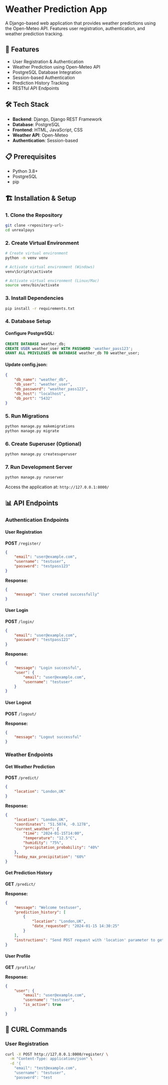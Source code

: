 # Weather Prediction App

A Django-based web application that provides weather predictions using the Open-Meteo API. Features user registration, authentication, and weather prediction tracking.

## 🚀 Features

- User Registration & Authentication
- Weather Prediction using Open-Meteo API
- PostgreSQL Database Integration
- Session-based Authentication
- Prediction History Tracking
- RESTful API Endpoints

## 🛠️ Tech Stack

- **Backend**: Django, Django REST Framework
- **Database**: PostgreSQL
- **Frontend**: HTML, JavaScript, CSS
- **Weather API**: Open-Meteo
- **Authentication**: Session-based

## 📋 Prerequisites

- Python 3.8+
- PostgreSQL
- pip

## 🏗️ Installation & Setup

### 1. Clone the Repository
```bash
git clone <repository-url>
cd unrealpays
```

### 2. Create Virtual Environment
```bash
# Create virtual environment
python -m venv venv

# Activate virtual environment (Windows)
venv\Scripts\activate

# Activate virtual environment (Linux/Mac)
source venv/bin/activate
```

### 3. Install Dependencies
```bash
pip install -r requirements.txt
```

### 4. Database Setup

#### Configure PostgreSQL:
```sql
CREATE DATABASE weather_db;
CREATE USER weather_user WITH PASSWORD 'weather_pass123';
GRANT ALL PRIVILEGES ON DATABASE weather_db TO weather_user;
```

#### Update config.json:
```json
{
    "db_name": "weather_db",
    "db_user": "weather_user",
    "db_password": "weather_pass123",
    "db_host": "localhost",
    "db_port": "5432"
}
```

### 5. Run Migrations
```bash
python manage.py makemigrations
python manage.py migrate
```

### 6. Create Superuser (Optional)
```bash
python manage.py createsuperuser
```

### 7. Run Development Server
```bash
python manage.py runserver
```

Access the application at: `http://127.0.0.1:8000/`

## 📊 API Endpoints

### Authentication Endpoints

#### User Registration
**POST** `/register/`
```json
{
    "email": "user@example.com",
    "username": "testuser",
    "password": "testpass123"
}
```

**Response:**
```json
{
    "message": "User created successfully"
}
```

#### User Login
**POST** `/login/`
```json
{
    "email": "user@example.com",
    "password": "testpass123"
}
```

**Response:**
```json
{
    "message": "Login successful",
    "user": {
        "email": "user@example.com",
        "username": "testuser"
    }
}
```

#### User Logout
**POST** `/logout/`

**Response:**
```json
{
    "message": "Logout successful"
}
```

### Weather Endpoints

#### Get Weather Prediction
**POST** `/predict/`
```json
{
    "location": "London,UK"
}
```

**Response:**
```json
{
    "location": "London,UK",
    "coordinates": "51.5074, -0.1278",
    "current_weather": {
        "time": "2024-01-15T14:00",
        "temperature": "12.5°C",
        "humidity": "75%",
        "precipitation_probability": "40%"
    },
    "today_max_precipitation": "60%"
}
```

#### Get Prediction History
**GET** `/predict/`

**Response:**
```json
{
    "message": "Welcome testuser",
    "prediction_history": [
        {
            "location": "London,UK",
            "date_requested": "2024-01-15 14:30:25"
        }
    ],
    "instructions": "Send POST request with 'location' parameter to get weather prediction"
}
```

#### User Profile
**GET** `/profile/`

**Response:**
```json
{
    "user": {
        "email": "user@example.com",
        "username": "testuser",
        "is_active": true
    }
}
```

## 🔧 CURL Commands

### User Registration
```bash
curl -X POST http://127.0.0.1:8000/register/ \
  -H "Content-Type: application/json" \
  -d '{
    "email": "test@example.com",
    "username": "testuser",
    "password": "test